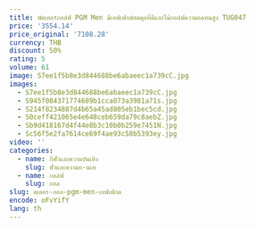 ```yaml
---
title: พัตเตอร์กอล์ฟ PGM Men มีเอฟเฟกต์สมดุลที่ดีและไม้กอล์ฟความอดทนสูง TUG047
price: '3554.14'
price_original: '7108.28'
currency: THB
discount: 50%
rating: 5
volume: 61
image: S7ee1f5b8e3d844688be6abaeec1a739cC.jpg
images:
  - S7ee1f5b8e3d844688be6abaeec1a739cC.jpg
  - S945f084371774689b1cca073a3981a71s.jpg
  - S214f8234887d4b65a45ad805eb1bec5cd.jpg
  - S0ceff421065e4e648ceb659da79c8aebZ.jpg
  - Sb9d418167d4f44e8b3c10b0b259e7451N.jpg
  - Sc56f5e2fa7614ce69f4ae93c58b5393ey.jpg
video: ''
categories:
  - name: กีฬาและความบันเทิง
    slug: ฬาและความบ-นเท
  - name: กอล์ฟ
    slug: กอล
slug: ตเตอร-กอล-pgm-men-เอฟเฟกต
encode: oFvYifY
lang: th
---
```

  